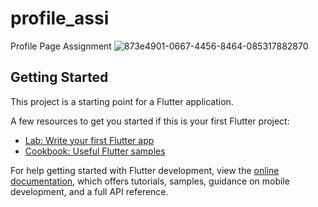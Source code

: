 # profile_assi

Profile Page Assignment
![873e4901-0667-4456-8464-085317882870](https://user-images.githubusercontent.com/87460435/200134021-59db21fc-4d14-4bfc-bb0f-5fa36625e43c.jpg)


## Getting Started

This project is a starting point for a Flutter application.

A few resources to get you started if this is your first Flutter project:

- [Lab: Write your first Flutter app](https://docs.flutter.dev/get-started/codelab)
- [Cookbook: Useful Flutter samples](https://docs.flutter.dev/cookbook)

For help getting started with Flutter development, view the
[online documentation](https://docs.flutter.dev/), which offers tutorials,
samples, guidance on mobile development, and a full API reference.
